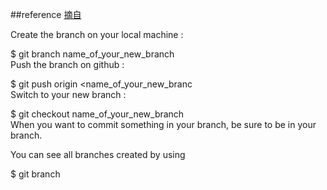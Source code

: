 ##reference
[摘自](https://github.com/Kunena/Kunena-Forum/wiki/Create-a-new-branch-with-git-and-manage-branches)


Create the branch on your local machine :

$ git branch name_of_your_new_branch  
Push the branch on github :

$ git push origin <name_of_your_new_branc  
Switch to your new branch :

$ git checkout name_of_your_new_branch  
When you want to commit something in your branch, be sure to be in your branch.

You can see all branches created by using  

$ git branch 
